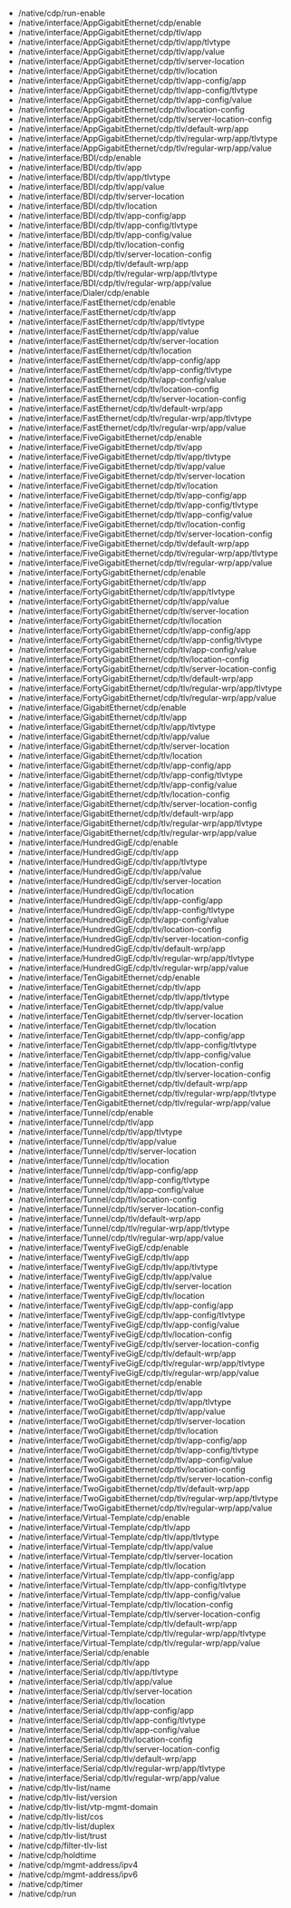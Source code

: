 - /native/cdp/run-enable
- /native/interface/AppGigabitEthernet/cdp/enable
- /native/interface/AppGigabitEthernet/cdp/tlv/app
- /native/interface/AppGigabitEthernet/cdp/tlv/app/tlvtype
- /native/interface/AppGigabitEthernet/cdp/tlv/app/value
- /native/interface/AppGigabitEthernet/cdp/tlv/server-location
- /native/interface/AppGigabitEthernet/cdp/tlv/location
- /native/interface/AppGigabitEthernet/cdp/tlv/app-config/app
- /native/interface/AppGigabitEthernet/cdp/tlv/app-config/tlvtype
- /native/interface/AppGigabitEthernet/cdp/tlv/app-config/value
- /native/interface/AppGigabitEthernet/cdp/tlv/location-config
- /native/interface/AppGigabitEthernet/cdp/tlv/server-location-config
- /native/interface/AppGigabitEthernet/cdp/tlv/default-wrp/app
- /native/interface/AppGigabitEthernet/cdp/tlv/regular-wrp/app/tlvtype
- /native/interface/AppGigabitEthernet/cdp/tlv/regular-wrp/app/value
- /native/interface/BDI/cdp/enable
- /native/interface/BDI/cdp/tlv/app
- /native/interface/BDI/cdp/tlv/app/tlvtype
- /native/interface/BDI/cdp/tlv/app/value
- /native/interface/BDI/cdp/tlv/server-location
- /native/interface/BDI/cdp/tlv/location
- /native/interface/BDI/cdp/tlv/app-config/app
- /native/interface/BDI/cdp/tlv/app-config/tlvtype
- /native/interface/BDI/cdp/tlv/app-config/value
- /native/interface/BDI/cdp/tlv/location-config
- /native/interface/BDI/cdp/tlv/server-location-config
- /native/interface/BDI/cdp/tlv/default-wrp/app
- /native/interface/BDI/cdp/tlv/regular-wrp/app/tlvtype
- /native/interface/BDI/cdp/tlv/regular-wrp/app/value
- /native/interface/Dialer/cdp/enable
- /native/interface/FastEthernet/cdp/enable
- /native/interface/FastEthernet/cdp/tlv/app
- /native/interface/FastEthernet/cdp/tlv/app/tlvtype
- /native/interface/FastEthernet/cdp/tlv/app/value
- /native/interface/FastEthernet/cdp/tlv/server-location
- /native/interface/FastEthernet/cdp/tlv/location
- /native/interface/FastEthernet/cdp/tlv/app-config/app
- /native/interface/FastEthernet/cdp/tlv/app-config/tlvtype
- /native/interface/FastEthernet/cdp/tlv/app-config/value
- /native/interface/FastEthernet/cdp/tlv/location-config
- /native/interface/FastEthernet/cdp/tlv/server-location-config
- /native/interface/FastEthernet/cdp/tlv/default-wrp/app
- /native/interface/FastEthernet/cdp/tlv/regular-wrp/app/tlvtype
- /native/interface/FastEthernet/cdp/tlv/regular-wrp/app/value
- /native/interface/FiveGigabitEthernet/cdp/enable
- /native/interface/FiveGigabitEthernet/cdp/tlv/app
- /native/interface/FiveGigabitEthernet/cdp/tlv/app/tlvtype
- /native/interface/FiveGigabitEthernet/cdp/tlv/app/value
- /native/interface/FiveGigabitEthernet/cdp/tlv/server-location
- /native/interface/FiveGigabitEthernet/cdp/tlv/location
- /native/interface/FiveGigabitEthernet/cdp/tlv/app-config/app
- /native/interface/FiveGigabitEthernet/cdp/tlv/app-config/tlvtype
- /native/interface/FiveGigabitEthernet/cdp/tlv/app-config/value
- /native/interface/FiveGigabitEthernet/cdp/tlv/location-config
- /native/interface/FiveGigabitEthernet/cdp/tlv/server-location-config
- /native/interface/FiveGigabitEthernet/cdp/tlv/default-wrp/app
- /native/interface/FiveGigabitEthernet/cdp/tlv/regular-wrp/app/tlvtype
- /native/interface/FiveGigabitEthernet/cdp/tlv/regular-wrp/app/value
- /native/interface/FortyGigabitEthernet/cdp/enable
- /native/interface/FortyGigabitEthernet/cdp/tlv/app
- /native/interface/FortyGigabitEthernet/cdp/tlv/app/tlvtype
- /native/interface/FortyGigabitEthernet/cdp/tlv/app/value
- /native/interface/FortyGigabitEthernet/cdp/tlv/server-location
- /native/interface/FortyGigabitEthernet/cdp/tlv/location
- /native/interface/FortyGigabitEthernet/cdp/tlv/app-config/app
- /native/interface/FortyGigabitEthernet/cdp/tlv/app-config/tlvtype
- /native/interface/FortyGigabitEthernet/cdp/tlv/app-config/value
- /native/interface/FortyGigabitEthernet/cdp/tlv/location-config
- /native/interface/FortyGigabitEthernet/cdp/tlv/server-location-config
- /native/interface/FortyGigabitEthernet/cdp/tlv/default-wrp/app
- /native/interface/FortyGigabitEthernet/cdp/tlv/regular-wrp/app/tlvtype
- /native/interface/FortyGigabitEthernet/cdp/tlv/regular-wrp/app/value
- /native/interface/GigabitEthernet/cdp/enable
- /native/interface/GigabitEthernet/cdp/tlv/app
- /native/interface/GigabitEthernet/cdp/tlv/app/tlvtype
- /native/interface/GigabitEthernet/cdp/tlv/app/value
- /native/interface/GigabitEthernet/cdp/tlv/server-location
- /native/interface/GigabitEthernet/cdp/tlv/location
- /native/interface/GigabitEthernet/cdp/tlv/app-config/app
- /native/interface/GigabitEthernet/cdp/tlv/app-config/tlvtype
- /native/interface/GigabitEthernet/cdp/tlv/app-config/value
- /native/interface/GigabitEthernet/cdp/tlv/location-config
- /native/interface/GigabitEthernet/cdp/tlv/server-location-config
- /native/interface/GigabitEthernet/cdp/tlv/default-wrp/app
- /native/interface/GigabitEthernet/cdp/tlv/regular-wrp/app/tlvtype
- /native/interface/GigabitEthernet/cdp/tlv/regular-wrp/app/value
- /native/interface/HundredGigE/cdp/enable
- /native/interface/HundredGigE/cdp/tlv/app
- /native/interface/HundredGigE/cdp/tlv/app/tlvtype
- /native/interface/HundredGigE/cdp/tlv/app/value
- /native/interface/HundredGigE/cdp/tlv/server-location
- /native/interface/HundredGigE/cdp/tlv/location
- /native/interface/HundredGigE/cdp/tlv/app-config/app
- /native/interface/HundredGigE/cdp/tlv/app-config/tlvtype
- /native/interface/HundredGigE/cdp/tlv/app-config/value
- /native/interface/HundredGigE/cdp/tlv/location-config
- /native/interface/HundredGigE/cdp/tlv/server-location-config
- /native/interface/HundredGigE/cdp/tlv/default-wrp/app
- /native/interface/HundredGigE/cdp/tlv/regular-wrp/app/tlvtype
- /native/interface/HundredGigE/cdp/tlv/regular-wrp/app/value
- /native/interface/TenGigabitEthernet/cdp/enable
- /native/interface/TenGigabitEthernet/cdp/tlv/app
- /native/interface/TenGigabitEthernet/cdp/tlv/app/tlvtype
- /native/interface/TenGigabitEthernet/cdp/tlv/app/value
- /native/interface/TenGigabitEthernet/cdp/tlv/server-location
- /native/interface/TenGigabitEthernet/cdp/tlv/location
- /native/interface/TenGigabitEthernet/cdp/tlv/app-config/app
- /native/interface/TenGigabitEthernet/cdp/tlv/app-config/tlvtype
- /native/interface/TenGigabitEthernet/cdp/tlv/app-config/value
- /native/interface/TenGigabitEthernet/cdp/tlv/location-config
- /native/interface/TenGigabitEthernet/cdp/tlv/server-location-config
- /native/interface/TenGigabitEthernet/cdp/tlv/default-wrp/app
- /native/interface/TenGigabitEthernet/cdp/tlv/regular-wrp/app/tlvtype
- /native/interface/TenGigabitEthernet/cdp/tlv/regular-wrp/app/value
- /native/interface/Tunnel/cdp/enable
- /native/interface/Tunnel/cdp/tlv/app
- /native/interface/Tunnel/cdp/tlv/app/tlvtype
- /native/interface/Tunnel/cdp/tlv/app/value
- /native/interface/Tunnel/cdp/tlv/server-location
- /native/interface/Tunnel/cdp/tlv/location
- /native/interface/Tunnel/cdp/tlv/app-config/app
- /native/interface/Tunnel/cdp/tlv/app-config/tlvtype
- /native/interface/Tunnel/cdp/tlv/app-config/value
- /native/interface/Tunnel/cdp/tlv/location-config
- /native/interface/Tunnel/cdp/tlv/server-location-config
- /native/interface/Tunnel/cdp/tlv/default-wrp/app
- /native/interface/Tunnel/cdp/tlv/regular-wrp/app/tlvtype
- /native/interface/Tunnel/cdp/tlv/regular-wrp/app/value
- /native/interface/TwentyFiveGigE/cdp/enable
- /native/interface/TwentyFiveGigE/cdp/tlv/app
- /native/interface/TwentyFiveGigE/cdp/tlv/app/tlvtype
- /native/interface/TwentyFiveGigE/cdp/tlv/app/value
- /native/interface/TwentyFiveGigE/cdp/tlv/server-location
- /native/interface/TwentyFiveGigE/cdp/tlv/location
- /native/interface/TwentyFiveGigE/cdp/tlv/app-config/app
- /native/interface/TwentyFiveGigE/cdp/tlv/app-config/tlvtype
- /native/interface/TwentyFiveGigE/cdp/tlv/app-config/value
- /native/interface/TwentyFiveGigE/cdp/tlv/location-config
- /native/interface/TwentyFiveGigE/cdp/tlv/server-location-config
- /native/interface/TwentyFiveGigE/cdp/tlv/default-wrp/app
- /native/interface/TwentyFiveGigE/cdp/tlv/regular-wrp/app/tlvtype
- /native/interface/TwentyFiveGigE/cdp/tlv/regular-wrp/app/value
- /native/interface/TwoGigabitEthernet/cdp/enable
- /native/interface/TwoGigabitEthernet/cdp/tlv/app
- /native/interface/TwoGigabitEthernet/cdp/tlv/app/tlvtype
- /native/interface/TwoGigabitEthernet/cdp/tlv/app/value
- /native/interface/TwoGigabitEthernet/cdp/tlv/server-location
- /native/interface/TwoGigabitEthernet/cdp/tlv/location
- /native/interface/TwoGigabitEthernet/cdp/tlv/app-config/app
- /native/interface/TwoGigabitEthernet/cdp/tlv/app-config/tlvtype
- /native/interface/TwoGigabitEthernet/cdp/tlv/app-config/value
- /native/interface/TwoGigabitEthernet/cdp/tlv/location-config
- /native/interface/TwoGigabitEthernet/cdp/tlv/server-location-config
- /native/interface/TwoGigabitEthernet/cdp/tlv/default-wrp/app
- /native/interface/TwoGigabitEthernet/cdp/tlv/regular-wrp/app/tlvtype
- /native/interface/TwoGigabitEthernet/cdp/tlv/regular-wrp/app/value
- /native/interface/Virtual-Template/cdp/enable
- /native/interface/Virtual-Template/cdp/tlv/app
- /native/interface/Virtual-Template/cdp/tlv/app/tlvtype
- /native/interface/Virtual-Template/cdp/tlv/app/value
- /native/interface/Virtual-Template/cdp/tlv/server-location
- /native/interface/Virtual-Template/cdp/tlv/location
- /native/interface/Virtual-Template/cdp/tlv/app-config/app
- /native/interface/Virtual-Template/cdp/tlv/app-config/tlvtype
- /native/interface/Virtual-Template/cdp/tlv/app-config/value
- /native/interface/Virtual-Template/cdp/tlv/location-config
- /native/interface/Virtual-Template/cdp/tlv/server-location-config
- /native/interface/Virtual-Template/cdp/tlv/default-wrp/app
- /native/interface/Virtual-Template/cdp/tlv/regular-wrp/app/tlvtype
- /native/interface/Virtual-Template/cdp/tlv/regular-wrp/app/value
- /native/interface/Serial/cdp/enable
- /native/interface/Serial/cdp/tlv/app
- /native/interface/Serial/cdp/tlv/app/tlvtype
- /native/interface/Serial/cdp/tlv/app/value
- /native/interface/Serial/cdp/tlv/server-location
- /native/interface/Serial/cdp/tlv/location
- /native/interface/Serial/cdp/tlv/app-config/app
- /native/interface/Serial/cdp/tlv/app-config/tlvtype
- /native/interface/Serial/cdp/tlv/app-config/value
- /native/interface/Serial/cdp/tlv/location-config
- /native/interface/Serial/cdp/tlv/server-location-config
- /native/interface/Serial/cdp/tlv/default-wrp/app
- /native/interface/Serial/cdp/tlv/regular-wrp/app/tlvtype
- /native/interface/Serial/cdp/tlv/regular-wrp/app/value
- /native/cdp/tlv-list/name
- /native/cdp/tlv-list/version
- /native/cdp/tlv-list/vtp-mgmt-domain
- /native/cdp/tlv-list/cos
- /native/cdp/tlv-list/duplex
- /native/cdp/tlv-list/trust
- /native/cdp/filter-tlv-list
- /native/cdp/holdtime
- /native/cdp/mgmt-address/ipv4
- /native/cdp/mgmt-address/ipv6
- /native/cdp/timer
- /native/cdp/run

